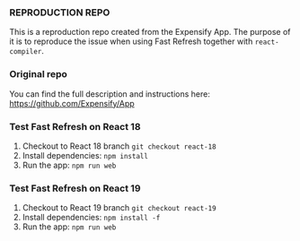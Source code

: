 ### REPRODUCTION REPO 

This is a reproduction repo created from the Expensify App. The purpose of it is to reproduce the issue when using Fast Refresh together with `react-compiler`.

### Original repo

You can find the full description and instructions here: https://github.com/Expensify/App

### Test Fast Refresh on React 18

1. Checkout to React 18 branch `git checkout react-18`
2. Install dependencies: `npm install`
3. Run the app: `npm run web`

### Test Fast Refresh on React 19

1. Checkout to React 19 branch `git checkout react-19`
2. Install dependencies: `npm install -f`
3. Run the app: `npm run web`